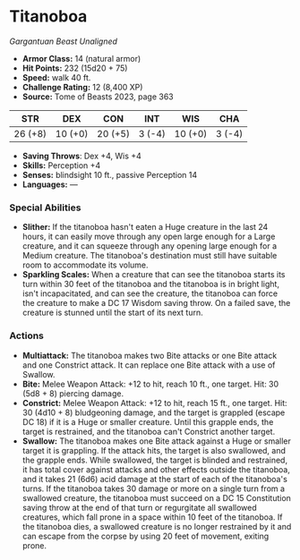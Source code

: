 # Titanoboa

*Gargantuan* *Beast* *Unaligned*

- **Armor Class:** 14 (natural armor)
- **Hit Points:** 232 (15d20 + 75)
- **Speed:** walk 40 ft.
- **Challenge Rating:** 12 (8,400 XP)
- **Source:** Tome of Beasts 2023, page 363

| STR | DEX | CON | INT | WIS | CHA |
| --- | --- | --- | --- | --- | --- |
| 26 (+8) | 10 (+0) | 20 (+5) | 3 (-4) | 10 (+0) | 3 (-4) |

- **Saving Throws**: Dex +4, Wis +4
- **Skills:** Perception +4
- **Senses:** blindsight 10 ft., passive Perception 14
- **Languages:** —

### Special Abilities

- **Slither:** If the titanoboa hasn't eaten a Huge creature in the last 24 hours, it can easily move through any open large enough for a Large creature, and it can squeeze through any opening large enough for a Medium creature. The titanoboa's destination must still have suitable room to accommodate its volume.
- **Sparkling Scales:** When a creature that can see the titanoboa starts its turn within 30 feet of the titanoboa and the titanoboa is in bright light, isn't incapacitated, and can see the creature, the titanoboa can force the creature to make a DC 17 Wisdom saving throw. On a failed save, the creature is stunned until the start of its next turn.

### Actions

- **Multiattack:** The titanoboa makes two Bite attacks or one Bite attack and one Constrict attack. It can replace one Bite attack with a use of Swallow.
- **Bite:** Melee Weapon Attack: +12 to hit, reach 10 ft., one target. Hit: 30 (5d8 + 8) piercing damage.
- **Constrict:** Melee Weapon Attack: +12 to hit, reach 15 ft., one target. Hit: 30 (4d10 + 8) bludgeoning damage, and the target is grappled (escape DC 18) if it is a Huge or smaller creature. Until this grapple ends, the target is restrained, and the titanoboa can't Constrict another target.
- **Swallow:** The titanoboa makes one Bite attack against a Huge or smaller target it is grappling. If the attack hits, the target is also swallowed, and the grapple ends. While swallowed, the target is blinded and restrained, it has total cover against attacks and other effects outside the titanoboa, and it takes 21 (6d6) acid damage at the start of each of the titanoboa's turns. If the titanoboa takes 30 damage or more on a single turn from a swallowed creature, the titanoboa must succeed on a DC 15 Constitution saving throw at the end of that turn or regurgitate all swallowed creatures, which fall prone in a space within 10 feet of the titanoboa. If the titanoboa dies, a swallowed creature is no longer restrained by it and can escape from the corpse by using 20 feet of movement, exiting prone.
